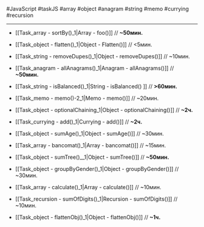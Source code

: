 #JavaScript #taskJS #array #object #anagram #string #memo #currying #recursion 
___

* [[Task_array - sortBy()_1|Array - foo()]] // **~50мин.**
  
* [[Task_object - flatten()_1|Object - Flatten()]] // <5мин.
  
* [[Task_string - removeDupes()_1|Object - removeDupes()]] // ~10мин.
  
* [[Task_anagram - allAnagrams()_1|Anagram - allAnagrams()]] // **~50мин.**
  
* [[Task_string - isBalanced()_1|String - isBalanced() ]] // **>60мин.**
  
* [[Task_memo - memo()-2_1|Memo - memo()]] // ~20мин.
  
* [[Task_object - optionalChaining_1|Object - optionalChaining()]] // **~2ч.**
  
* [[Task_currying - add()_1|Currying - add()]] // **~2ч.**
  
* [[Task_object - sumAge()_1|Object - sumAge()]] // ~30мин.
  
* [[Task_array - bancomat()_1|Array - bancomat()]] // ~15мин.

* [[Task_object - sumTree()__1|Object - sumTree()]] // **~50мин.**

* [[Task_object - groupByGender()_1|Object - groupByGender()]] // ~30мин.

* [[Task_array - calculate()_1|Array - calculate()]] // ~10мин.
  
* [[Task_recursion - sumOfDigits()_1|Recursion - sumOfDigits()]] // ~10мин.
  
* [[Task_object - flattenObj()_1|Object - flattenObj()]] // **~1ч.**

